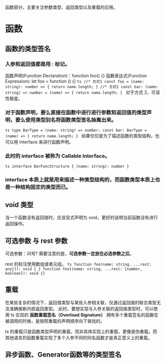 函数部分，主要关注参数类型、返回类型以及重载的应用。

# 函数

## 函数的类型签名

### 入参和返回值都是用 : 标记。

函数声明(Function Declaration)：function foo() {}
函数表达式(Function Expression): let foo = function () {}
`ts
  //* 方式1
  const foo = (name: string): number => {
    return name.length;
  }
  //* 方式2
  const bar: (name: string) => number = (name) => {
    return name.length;
  }
`
对于方式 2，可读性极差。

### 对于函数声明，要么直接在函数中进行进行参数和返回值的类型声明，要么使用类型别名将函数类型签名抽离出来。

`ts
  type BarType = (name: string) => number;
  const bar: BarType = (name) => {
    return name.length;
  }
`
如果仅仅是为了描述函数的类型结构，也可以用 interface 来进行函数声明。

### 此时的 interface 被称为 Callable Interface。

`ts
  interface BarFuncStructure {
    (name: string): number
  }
`

### interface 本质上就是用来描述一种类型结构的，而函数类型本质上也是一种结构固定的类型而已。

## void 类型

当一个函数没有返回值时，应该显式声明为 void，更好的说明当前函数没有进行返回操作。

## 可选参数 与 rest 参数

可选参数：问号?
需要注意的是，**可选参数一定放在必选参数之后**。

rest 的标注使用数组或者元组。
`ts
  function foo(name: string, ...rest: any[]): void { }
  function foo1(name: string, ...rest: [number, boolean]): void {}
`

## 重载

在某些复杂的情况下，返回值类型与某些入参相关联，仅通过返回值的联合类型无法准确推断内部返回类型。
此时，要想实现与入参关联的返回值类型时，可以使用 ts 实现的 **函数重载签名（Overload Signature）**
拥有多个重载签名的函数在被调用的时候，是按照重载的声明顺序向下查找的。

ts 的重载只是函数类型声明的重载，而非具体实现上的重载，更像是伪重载。而其他语言的函数重载实现了多个入参不同的同名函数才是真正意义上的重载。

## 异步函数、Generator函数等的类型签名
